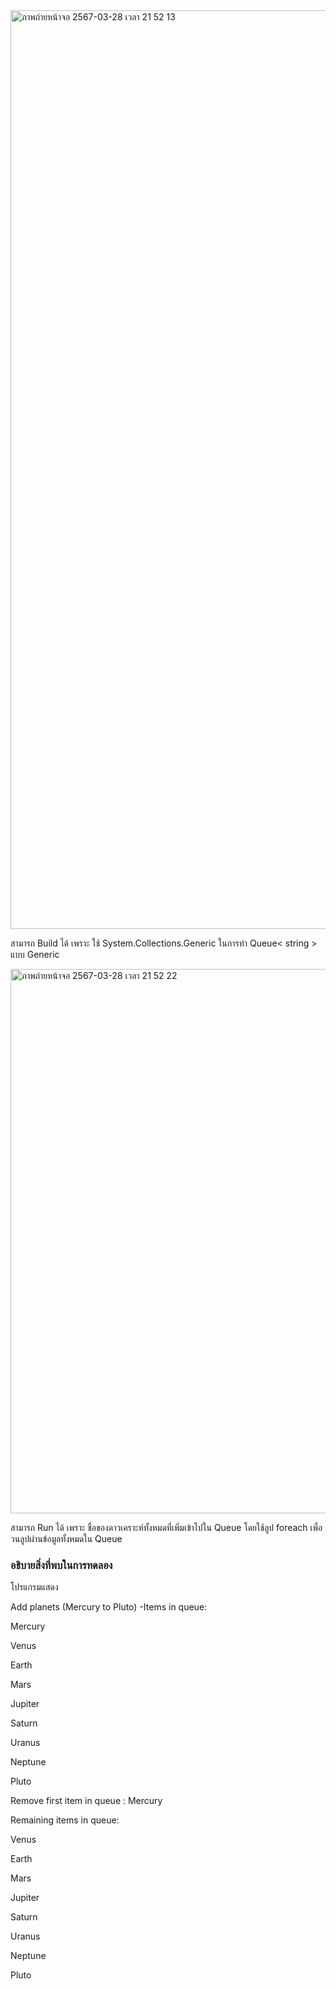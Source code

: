 <img width="1470" alt="ภาพถ่ายหน้าจอ 2567-03-28 เวลา 21 52 13" src="https://github.com/omelaweng/03376836-OOP-2566-Lab-14/assets/144561325/ba1a7840-ed97-4ecb-8005-712ff43e7e36">

สามารถ Build ได้ เพราะ ใช้ System.Collections.Generic ในการทำ Queue< string > แบบ Generic

<img width="871" alt="ภาพถ่ายหน้าจอ 2567-03-28 เวลา 21 52 22" src="https://github.com/omelaweng/03376836-OOP-2566-Lab-14/assets/144561325/21e41472-7a8e-4947-af65-da8d6b4c9a37">

สามารถ Run ได้ เพราะ ชื่อของดาวเคราะห์ทั้งหมดที่เพิ่มเข้าไปใน Queue โดยใช้ลูป foreach เพื่อวนลูปผ่านข้อมูลทั้งหมดใน Queue

### อธิบายสิ่งที่พบในการทดลอง
โปรแกรมแสดง

Add planets (Mercury to Pluto) -Items in queue:

Mercury

Venus

Earth

Mars

Jupiter

Saturn

Uranus

Neptune

Pluto

Remove first item in queue : Mercury

Remaining items in queue:

Venus

Earth

Mars

Jupiter

Saturn

Uranus

Neptune

Pluto
